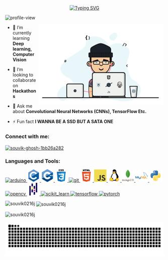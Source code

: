 <!---![MasterHead](https://github.com/Souvik0216J/Souvik0216J/blob/main/ezgif.com-gif-maker.gif)--->
<div align="center">
   <a href="https://git.io/typing-svg"><img src="https://readme-typing-svg.herokuapp.com?font=Fira+Code&weight=700&size=30&duration=3000&pause=1000&color=FFFFFF&center=true&vCenter=true&width=435&lines=Hi+%F0%9F%91%8B%2C+I'm+Souvik+Ghosh" alt="Typing SVG" /></a>
</div>
<!-- <h3 align="center">A Passionate AI, ML Developer From India</h3> -->

<p align="left"> <img src="https://komarev.com/ghpvc/?username=souvik0216j&label=Profile%20views&color=0e75b6&style=flat" alt="profile-view" /> </p>

<!-- <p align="left"> <a href="https://github.com/ryo-ma/github-profile-trophy"><img src="https://github-profile-trophy.vercel.app/?username=souvik0216j" alt="souvik0216j" /></a> </p> -->


<img src="coding.gif" alt="Coding" width="400" align="right">

- 🌱 I’m currently learning **Deep learning, Computer Vision**

- 👯 I’m looking to collaborate on **Hackathons**

- 💬 Ask me about **Convolutional Neural Networks (CNNs), TensorFlow Etc.**

- ⚡ Fun fact **I WANNA BE A SSD BUT A SATA ONE**

<h3 align="left">Connect with me:</h3>
<p align="left">
<a href="https://linkedin.com/in/souvik-ghosh-1bb26a282" target="blank"><img align="center" src="https://raw.githubusercontent.com/rahuldkjain/github-profile-readme-generator/master/src/images/icons/Social/linked-in-alt.svg" alt="souvik-ghosh-1bb26a282" height="30" width="40" /></a></p>

<h3 align="left">Languages and Tools:</h3>
<p align="left"> <a href="https://www.arduino.cc/" target="_blank" rel="noreferrer"> <img src="https://cdn.worldvectorlogo.com/logos/arduino-1.svg" alt="arduino" width="40" height="40"/> </a> <a href="https://www.cprogramming.com/" target="_blank" rel="noreferrer"> <img src="https://raw.githubusercontent.com/devicons/devicon/master/icons/c/c-original.svg" alt="c" width="40" height="40"/> </a> <a href="https://www.w3schools.com/cpp/" target="_blank" rel="noreferrer"> <img src="https://raw.githubusercontent.com/devicons/devicon/master/icons/cplusplus/cplusplus-original.svg" alt="cplusplus" width="40" height="40"/> </a> <a href="https://www.w3schools.com/css/" target="_blank" rel="noreferrer"> <img src="https://raw.githubusercontent.com/devicons/devicon/master/icons/css3/css3-original-wordmark.svg" alt="css3" width="40" height="40"/> <a href="https://git-scm.com/" target="_blank" rel="noreferrer"> <img src="https://www.vectorlogo.zone/logos/git-scm/git-scm-icon.svg" alt="git" width="40" height="40"/> </a> <a href="https://www.w3.org/html/" target="_blank" rel="noreferrer"> <img src="https://raw.githubusercontent.com/devicons/devicon/master/icons/html5/html5-original-wordmark.svg" alt="html5" width="40" height="40"/> </a> <a href="https://developer.mozilla.org/en-US/docs/Web/JavaScript" target="_blank" rel="noreferrer"> <img src="https://raw.githubusercontent.com/devicons/devicon/master/icons/javascript/javascript-original.svg" alt="javascript" width="40" height="40"/> </a> <a href="https://www.linux.org/" target="_blank" rel="noreferrer"> <img src="https://raw.githubusercontent.com/devicons/devicon/master/icons/linux/linux-original.svg" alt="linux" width="40" height="40"/> </a> <a href="https://www.mongodb.com/" target="_blank" rel="noreferrer"> <img src="https://raw.githubusercontent.com/devicons/devicon/master/icons/mongodb/mongodb-original-wordmark.svg" alt="mongodb" width="40" height="40"/> </a> <a href="https://www.mysql.com/" target="_blank" rel="noreferrer"> <img src="https://raw.githubusercontent.com/devicons/devicon/master/icons/mysql/mysql-original-wordmark.svg" alt="mysql" width="40" height="40"/> </a> <a href="https://www.python.org" target="_blank" rel="noreferrer"> <img src="https://raw.githubusercontent.com/devicons/devicon/master/icons/python/python-original.svg" alt="python" width="40" height="40"/> </a><a href="https://opencv.org/" target="_blank" rel="noreferrer"> <img src="https://www.vectorlogo.zone/logos/opencv/opencv-icon.svg" alt="opencv" width="40" height="40"/> </a> <a href="https://pandas.pydata.org/" target="_blank" rel="noreferrer"> <img src="https://raw.githubusercontent.com/devicons/devicon/2ae2a900d2f041da66e950e4d48052658d850630/icons/pandas/pandas-original.svg" alt="pandas" width="40" height="40"/> </a> <a href="https://scikit-learn.org/" target="_blank" rel="noreferrer"> <img src="https://upload.wikimedia.org/wikipedia/commons/0/05/Scikit_learn_logo_small.svg" alt="scikit_learn" width="40" height="40"/> </a> <a href="https://www.tensorflow.org" target="_blank" rel="noreferrer"> <img src="https://www.vectorlogo.zone/logos/tensorflow/tensorflow-icon.svg" alt="tensorflow" width="40" height="40"/> </a></a> <a href="https://pytorch.org/" target="_blank" rel="noreferrer"> <img src="https://www.vectorlogo.zone/logos/pytorch/pytorch-icon.svg" alt="pytorch" width="40" height="40"/> </a>  </p>

<p><img align="left" src="https://github-readme-stats.vercel.app/api/top-langs?username=souvik0216j&show_icons=true&locale=en&layout=compact" alt="souvik0216j" /></p>

<p>&nbsp;<img align="center" src="https://github-readme-stats.vercel.app/api?username=souvik0216j&show_icons=true&locale=en" alt="souvik0216j" /></p>

<p><img align="center" src="https://github-readme-streak-stats.herokuapp.com/?user=souvik0216j&" alt="souvik0216j" /></p>

![snake_gif](https://github.com/Souvik0216J/Souvik0216J/blob/output/github-contribution-grid-snake-dark.svg)
